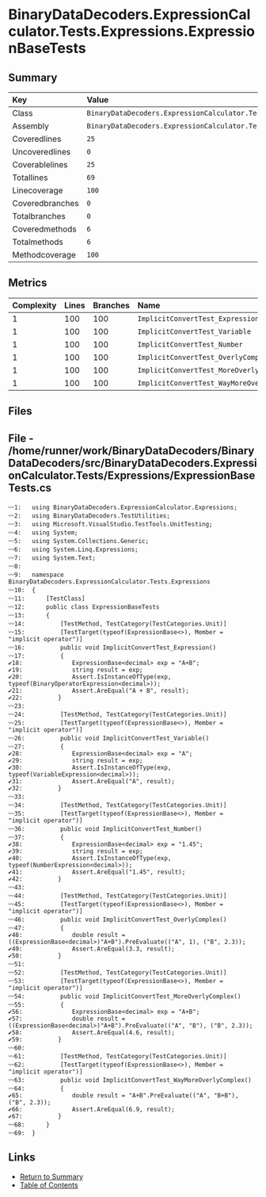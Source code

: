 ﻿# BinaryDataDecoders.ExpressionCalculator.Tests.Expressions.ExpressionBaseTests

## Summary

| Key             | Value                                                                           |
| :-------------- | :------------------------------------------------------------------------------ |
| Class           | `BinaryDataDecoders.ExpressionCalculator.Tests.Expressions.ExpressionBaseTests` |
| Assembly        | `BinaryDataDecoders.ExpressionCalculator.Tests`                                 |
| Coveredlines    | `25`                                                                            |
| Uncoveredlines  | `0`                                                                             |
| Coverablelines  | `25`                                                                            |
| Totallines      | `69`                                                                            |
| Linecoverage    | `100`                                                                           |
| Coveredbranches | `0`                                                                             |
| Totalbranches   | `0`                                                                             |
| Coveredmethods  | `6`                                                                             |
| Totalmethods    | `6`                                                                             |
| Methodcoverage  | `100`                                                                           |

## Metrics

| Complexity | Lines | Branches | Name                                       |
| :--------- | :---- | :------- | :----------------------------------------- |
| 1          | 100   | 100      | `ImplicitConvertTest_Expression`           |
| 1          | 100   | 100      | `ImplicitConvertTest_Variable`             |
| 1          | 100   | 100      | `ImplicitConvertTest_Number`               |
| 1          | 100   | 100      | `ImplicitConvertTest_OverlyComplex`        |
| 1          | 100   | 100      | `ImplicitConvertTest_MoreOverlyComplex`    |
| 1          | 100   | 100      | `ImplicitConvertTest_WayMoreOverlyComplex` |

## Files

## File - /home/runner/work/BinaryDataDecoders/BinaryDataDecoders/src/BinaryDataDecoders.ExpressionCalculator.Tests/Expressions/ExpressionBaseTests.cs

```CSharp
〰1:   using BinaryDataDecoders.ExpressionCalculator.Expressions;
〰2:   using BinaryDataDecoders.TestUtilities;
〰3:   using Microsoft.VisualStudio.TestTools.UnitTesting;
〰4:   using System;
〰5:   using System.Collections.Generic;
〰6:   using System.Linq.Expressions;
〰7:   using System.Text;
〰8:   
〰9:   namespace BinaryDataDecoders.ExpressionCalculator.Tests.Expressions
〰10:  {
〰11:      [TestClass]
〰12:      public class ExpressionBaseTests
〰13:      {
〰14:          [TestMethod, TestCategory(TestCategories.Unit)]
〰15:          [TestTarget(typeof(ExpressionBase<>), Member = "implicit operator")]
〰16:          public void ImplicitConvertTest_Expression()
〰17:          {
✔18:              ExpressionBase<decimal> exp = "A+B";
✔19:              string result = exp;
✔20:              Assert.IsInstanceOfType(exp, typeof(BinaryOperatorExpression<decimal>));
✔21:              Assert.AreEqual("A + B", result);
✔22:          }
〰23:  
〰24:          [TestMethod, TestCategory(TestCategories.Unit)]
〰25:          [TestTarget(typeof(ExpressionBase<>), Member = "implicit operator")]
〰26:          public void ImplicitConvertTest_Variable()
〰27:          {
✔28:              ExpressionBase<decimal> exp = "A";
✔29:              string result = exp;
✔30:              Assert.IsInstanceOfType(exp, typeof(VariableExpression<decimal>));
✔31:              Assert.AreEqual("A", result);
✔32:          }
〰33:  
〰34:          [TestMethod, TestCategory(TestCategories.Unit)]
〰35:          [TestTarget(typeof(ExpressionBase<>), Member = "implicit operator")]
〰36:          public void ImplicitConvertTest_Number()
〰37:          {
✔38:              ExpressionBase<decimal> exp = "1.45";
✔39:              string result = exp;
✔40:              Assert.IsInstanceOfType(exp, typeof(NumberExpression<decimal>));
✔41:              Assert.AreEqual("1.45", result);
✔42:          }
〰43:  
〰44:          [TestMethod, TestCategory(TestCategories.Unit)]
〰45:          [TestTarget(typeof(ExpressionBase<>), Member = "implicit operator")]
〰46:          public void ImplicitConvertTest_OverlyComplex()
〰47:          {
✔48:              double result = ((ExpressionBase<decimal>)"A+B").PreEvaluate(("A", 1), ("B", 2.3));
✔49:              Assert.AreEqual(3.3, result);
✔50:          }
〰51:  
〰52:          [TestMethod, TestCategory(TestCategories.Unit)]
〰53:          [TestTarget(typeof(ExpressionBase<>), Member = "implicit operator")]
〰54:          public void ImplicitConvertTest_MoreOverlyComplex()
〰55:          {
✔56:              ExpressionBase<decimal> exp = "A+B";
✔57:              double result = ((ExpressionBase<decimal>)"A+B").PreEvaluate(("A", "B"), ("B", 2.3));
✔58:              Assert.AreEqual(4.6, result);
✔59:          }
〰60:  
〰61:          [TestMethod, TestCategory(TestCategories.Unit)]
〰62:          [TestTarget(typeof(ExpressionBase<>), Member = "implicit operator")]
〰63:          public void ImplicitConvertTest_WayMoreOverlyComplex()
〰64:          {
✔65:              double result = "A+B".PreEvaluate(("A", "B+B"), ("B", 2.3));
✔66:              Assert.AreEqual(6.9, result);
✔67:          }
〰68:      }
〰69:  }
```

## Links

* [Return to Summary](Summary.md)
* [Table of Contents](../TOC.md)

